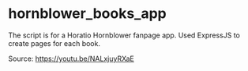 # hornblower_books_app
The script is for a Horatio Hornblower fanpage app. Used ExpressJS to create pages for each book. 

Source:
https://youtu.be/NALxjuyRXaE
